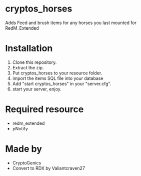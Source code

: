 # cryptos_horses
Adds Feed and brush items for any horses you last mounted for RedM_Extended

# Installation
1. Clone this repository.
2. Extract the zip.
3. Put cryptos_horses to your resource folder.
4. import the items SQL file into your database
5. Add "start cryptos_horses" in your "server.cfg".
6. start your server, enjoy.

# Required resource
- redm_extended
- pNotify

# Made by
- CryptoGenics
- Convert to RDX by Valiantcraven27
